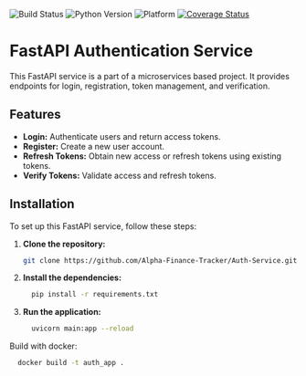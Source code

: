 ![Build Status](https://img.shields.io/github/actions/workflow/status/Alpha-Finance-Tracker/Auth-Service/main.yml)
![Python Version](https://img.shields.io/badge/python-3.12%2B-blue)
![Platform](https://img.shields.io/badge/platform-windows-blue)
[![Coverage Status](https://coveralls.io/repos/github/Alpha-Finance-Tracker/Auth-Service/badge.svg?branch=main)](https://coveralls.io/github/Alpha-Finance-Tracker/Auth-Service?branch=main)





# FastAPI Authentication Service

This FastAPI service is a part of a microservices based project. It provides endpoints for  login, registration, token management, and verification.

## Features

- **Login:** Authenticate users and return access tokens.
- **Register:** Create a new user account.
- **Refresh Tokens:** Obtain new access or refresh tokens using existing tokens.
- **Verify Tokens:** Validate access and refresh tokens.

## Installation

To set up this FastAPI service, follow these steps:

1. **Clone the repository:**

   ```bash
   git clone https://github.com/Alpha-Finance-Tracker/Auth-Service.git

2. **Install the dependencies:**
   ```bash
     pip install -r requirements.txt

3. **Run the application:**
    ```bash
      uvicorn main:app --reload

Build with docker:
  ```bash
    docker build -t auth_app .
  
